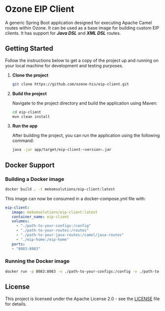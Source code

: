 # Ozone EIP Client

A generic Spring Boot application designed for executing Apache Camel routes within Ozone. It can be used as a base image for building custom EIP clients. It has support for **_Java DSL_** and **_XML DSL_** routes.

## Getting Started

Follow the instructions below to get a copy of the project up and running on your local machine for development and testing purposes.

1. **Clone the project**

   ```bash
   git clone https://github.com/ozone-his/eip-client.git
   ```
2. **Build the project**

   Navigate to the project directory and build the application using Maven:

   ```bash
   cd eip-client
   mvn clean install
   ```
3. **Run the app**

   After building the project, you can run the application using the following command:

   ```bash
   java -jar app/target/eip-client-<version>.jar
   ```

## Docker Support

### Building a Docker image

```bash
docker build . -t mekomsolutions/eip-client:latest
```

This image can now be consumed in a docker-compose.yml file with:

```yaml
eip-client:
   image: mekomsolutions/eip-client:latest
   container_name: eip-client
   volumes:
     - "./path-to-your-configs:/config"
     - "./path-to-your-routes:/routes"
     - "./path-to-your-java-routes:/camel/java-routes"
     - "./eip-home:/eip-home"
   ports:
   - "8083:8083"
```

### Running the Docker image

```bash
docker run -p 8083:8083 -v ./path-to-your-configs:/config -v ./path-to-your-routes:/routes -v ./path-to-your-java-routes:/camel/java-routes mekomsolutions/eip-client:latest
```

## License

This project is licensed under the Apache License 2.0 - see the [LICENSE](https://www.apache.org/licenses/LICENSE-2.0.txt) file for details.
